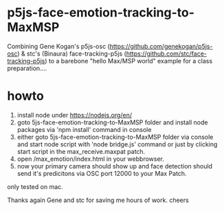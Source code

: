 # p5js-face-emotion-tracking-to-MaxMSP
Combining Gene Kogan's p5js-osc (https://github.com/genekogan/p5js-osc) & stc's (Binaura) face-tracking-p5js (https://github.com/stc/face-tracking-p5js) to a barebone "hello Max/MSP world" example for a class preparation....


# howto
1. install node under https://nodejs.org/en/
2. goto 5js-face-emotion-tracking-to-MaxMSP folder and install node packages via 'npm install' command in console
3. either goto 5js-face-emotion-tracking-to-MaxMSP folder via console and start node script with 'node bridge.js' command or just by clicking start script in the max_receive.maxpat patch.
4. open /max_emotion/index.html in your webbrowser.
5. now your primary camera should show up and face detection should send it's predicitons via OSC port 12000 to your Max Patch.

only tested on mac.


Thanks again Gene and stc for saving me hours of work.
cheers
